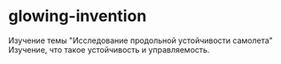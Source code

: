 # glowing-invention
Изучение темы "Исследование продольной устойчивости самолета"
Изучение, что такое устойчивость и управляемость.
